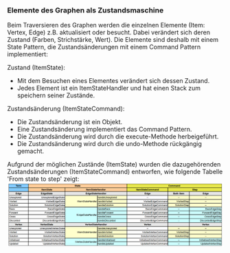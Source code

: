 ### Elemente des Graphen als Zustandsmaschine
Beim Traversieren des Graphen werden die einzelnen Elemente (Item: Vertex, Edge) z.B. aktualisiert oder besucht. Dabei verändert sich deren Zustand (Farben, Strichstärke, Wert). Die Elemente sind deshalb mit einem State Pattern, die Zustandsänderungen mit einem Command Pattern implementiert:

Zustand (ItemState):
- Mit dem Besuchen eines Elementes verändert sich dessen Zustand.
- Jedes Element ist ein ItemStateHandler und hat einen Stack zum speichern seiner Zustände.

Zustandsänderung (ItemStateCommand):
- Die Zustandsänderung ist ein Objekt.
- Eine Zustandsänderung implementiert das Command Pattern.
- Die Zustandsänderung wird durch die execute-Methode herbeigeführt.
- Die Zustandsänderung wird durch die undo-Methode rückgängig gemacht.

Aufgrund der möglichen Zustände (ItemState) wurden die dazugehörenden Zustandsänderungen (ItemStateCommand) entworfen, wie folgende Tabelle 'From state to step' zeigt:
![From state to step](https://raw.githubusercontent.com/brugr9/vistra/master/GraphVisualisierung2/doc/vistra/04_beamer/2_solution/2_framework-parameter/01_graph/04_list_-_from_state_to_step.png "From state to step")
